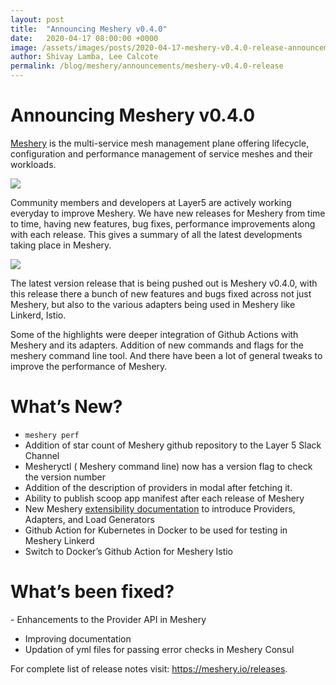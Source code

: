 ```yaml
---
layout: post
title:  "Announcing Meshery v0.4.0"
date:   2020-04-17 08:00:00 +0000
image: /assets/images/posts/2020-04-17-meshery-v0.4.0-release-announcement/meshery_multi_mesh.png
author: Shivay Lamba, Lee Calcote
permalink: /blog/meshery/announcements/meshery-v0.4.0-release
---
```

# Announcing Meshery v0.4.0

[Meshery](https://meshery.io) is the multi-service mesh management plane offering lifecycle, configuration and performance management of service meshes and their workloads.

![](meshery_multi_mesh.png)

Community members and developers at Layer5 are actively working everyday to improve Meshery. We have new releases for Meshery from time to time, having new features, bug fixes, performance improvements along with each release. This gives a summary of all the latest developments taking place in Meshery.

![](layer5-community.png)

The latest version release that is being pushed out is Meshery v0.4.0, with this release there a bunch of new features and bugs fixed across not just Meshery, but also to the various adapters being used in Meshery like Linkerd, Istio.

Some of the highlights were deeper integration of Github Actions with Meshery and its adapters. Addition of new commands and flags for the meshery command line tool. And there have been a lot of general tweaks to improve the performance of Meshery.  

# What’s New?

*  `meshery perf`
*   Addition of star count of Meshery github repository to the Layer 5 Slack Channel
*   Mesheryctl ( Meshery command line) now has a version flag to check the version number
*   Addition of the description of providers in modal after fetching it.
*   Ability to publish scoop app manifest after each release of Meshery
*   New Meshery [extensibility documentation](https://www.google.com/url?q=https://meshery.layer5.io/docs/extensibility&sa=D&ust=1587148597619000) to introduce Providers, Adapters, and Load Generators
*   Github Action for Kubernetes in Docker to be used for testing in Meshery Linkerd
*   Switch to Docker’s Github Action for Meshery Istio

# What’s been fixed?
- Enhancements to the Provider API in Meshery
- Improving documentation
- Updation of yml files for passing error checks in Meshery Consul

For complete list of release notes visit: https://meshery.io/releases.